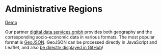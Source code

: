 Administrative Regions
======================

[Demo](http://ptv-logistics.github.io/xserverjs/premium-samples/admin-regions/)

Our partner [digital data services gmbh](http://www.ddsgeo.de/) provides both geography and the corresponding socio-economic data in various formats.
The most popular format is [GeoJSON](http://geojson.org/). GeoJSON can be processed directly in JavaScript and Leaflet, 
and also [be directly displayed in GitHub](https://github.com/ptv-logistics/xserverjs/blob/master/premium-samples/admin-regions/data/municipalities.json)!

